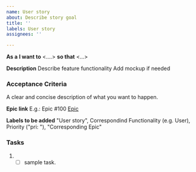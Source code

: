 ```yaml
---
name: User story
about: Describe story goal
title: ''
labels: User story
assignees: ''

---
```


**As a** <role> **I want to** <....> **so that** <...>

**Description**
Describe feature functionality
Add mockup if needed

### Acceptance Criteria
A clear and concise description of what you want to happen.

**Epic link**
E.g.: Epic #100 [Epic](https://app.zenhub.com/workspaces/home-project-5f7b77ff8db73a001cb17009)

**Labels to be added**
"User story", Correspondind Functionality (e.g. User), Priority ("pri: "), "Corresponding Epic"

### Tasks 
1. - [ ] sample task.
